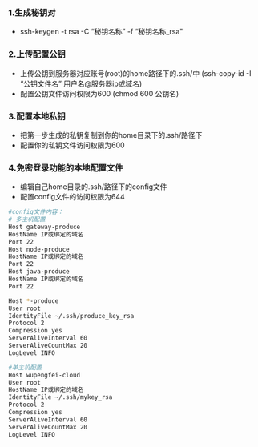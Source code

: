 ### 1.生成秘钥对

- ssh-keygen -t rsa -C “秘钥名称” -f “秘钥名称_rsa"

### 2.上传配置公钥

- 上传公钥到服务器对应账号(root)的home路径下的.ssh/中 (ssh-copy-id -I “公钥文件名” 用户名@服务器ip或域名)
- 配置公钥文件访问权限为600 (chmod 600 公钥名)

### 3.配置本地私钥

- 把第一步生成的私钥复制到你的home目录下的.ssh/路径下
- 配置你的私钥文件访问权限为600

### 4.免密登录功能的本地配置文件

- 编辑自己home目录的.ssh/路径下的config文件
- 配置config文件的访问权限为644

```bash
#config文件内容：
# 多主机配置
Host gateway-produce
HostName IP或绑定的域名
Port 22
Host node-produce
HostName IP或绑定的域名
Port 22
Host java-produce
HostName IP或绑定的域名
Port 22

Host *-produce
User root
IdentityFile ~/.ssh/produce_key_rsa
Protocol 2
Compression yes
ServerAliveInterval 60
ServerAliveCountMax 20
LogLevel INFO

#单主机配置
Host wupengfei-cloud
User root
HostName IP或绑定的域名
IdentityFile ~/.ssh/mykey_rsa
Protocol 2
Compression yes
ServerAliveInterval 60
ServerAliveCountMax 20
LogLevel INFO

```

